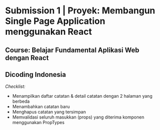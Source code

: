# Submission 1 | Proyek: Membangun Single Page Application menggunakan React

Course: Belajar Fundamental Aplikasi Web dengan React
--
Dicoding Indonesia
--
*Checklist:*
- Menampilkan daftar catatan & detail catatan dengan 2 halaman yang berbeda
- Menambahkan catatan baru
- Menghapus catatan yang tersimpan
- Memvalidasi seluruh masukkan (props) yang diterima komponen menggunakan PropTypes
